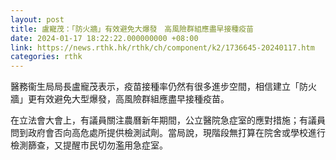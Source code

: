 ```yaml
---
layout: post
title: 盧寵茂：「防火牆」有效避免大爆發　高風險群組應盡早接種疫苗
date: 2024-01-17 18:22:22.000000000 +08:00
link: https://news.rthk.hk/rthk/ch/component/k2/1736645-20240117.htm
categories: rthk
---
```


醫務衞生局局長盧寵茂表示，疫苗接種率仍然有很多進步空間，相信建立「防火牆」更有效避免大型爆發，高風險群組應盡早接種疫苗。

在立法會大會上，有議員關注農曆新年期間，公立醫院急症室的應對措施；有議員問到政府會否向高危處所提供檢測試劑。當局說，現階段無打算在院舍或學校進行檢測篩查，又提醒市民切勿濫用急症室。
